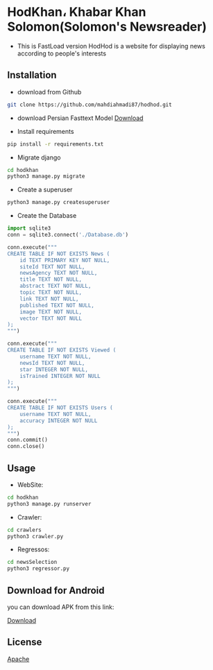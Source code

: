 # HodKhan، Khabar Khan Solomon(Solomon's Newsreader)

* This is FastLoad version
HodHod is a website for displaying news according to people's interests


## Installation

* download from Github
```bash
git clone https://github.com/mahdiahmadi87/hodhod.git
```

* download Persian Fasttext Model
[Download](https://fasttext.cc/docs/en/crawl-vectors.html#models)

* Install requirements
```bash
pip install -r requirements.txt
```

* Migrate django
```bash
cd hodkhan
python3 manage.py migrate
```

* Create a superuser
```bash
python3 manage.py createsuperuser
```

* Create the Database
```python
import sqlite3
conn = sqlite3.connect('./Database.db')

conn.execute("""
CREATE TABLE IF NOT EXISTS News (
    id TEXT PRIMARY KEY NOT NULL,
    siteId TEXT NOT NULL,
    newsAgency TEXT NOT NULL,
    title TEXT NOT NULL,
    abstract TEXT NOT NULL,
    topic TEXT NOT NULL,
    link TEXT NOT NULL,
    published TEXT NOT NULL,
    image TEXT NOT NULL,
    vector TEXT NOT NULL
);
""")

conn.execute("""
CREATE TABLE IF NOT EXISTS Viewed (
    username TEXT NOT NULL,
    newsId TEXT NOT NULL,
    star INTEGER NOT NULL,
    isTrained INTEGER NOT NULL
);
""")

conn.execute("""
CREATE TABLE IF NOT EXISTS Users (
    username TEXT NOT NULL,
    accuracy INTEGER NOT NULL
);
""")
conn.commit()
conn.close()
```


## Usage
* WebSite:
```bash
cd hodkhan
python3 manage.py runserver
```

* Crawler:
```bash
cd crawlers
python3 crawler.py
```

* Regressos:
```bash
cd newsSelection
python3 regressor.py
```


## Download for Android

you can download APK from this link:

[Download](https://github.com/mahdiahmadi87/hodhod/blob/fastLoad/hodhoddjango/newsapp/static/files/base.apk "github path")

## License

[Apache](http://www.apache.org/licenses/)
